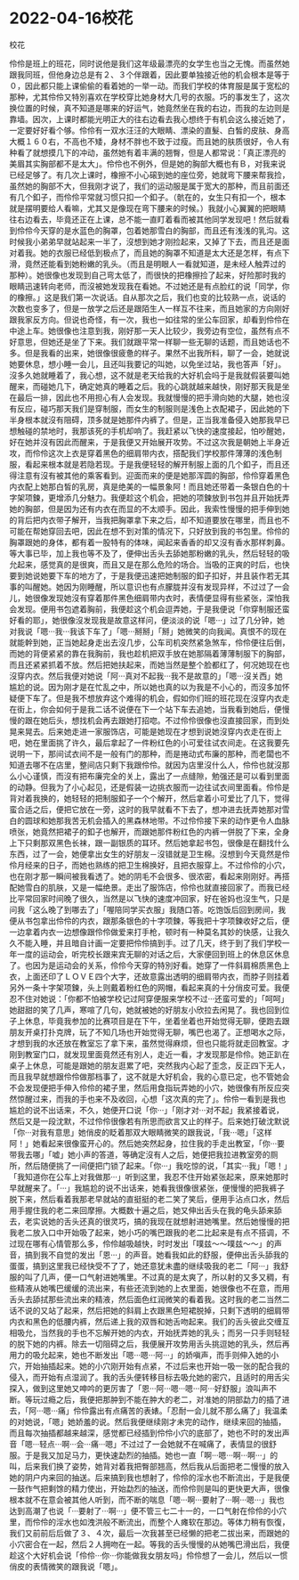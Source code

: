 # 2022-04-16校花



校花



伶伶是班上的班花，同时说他是我们这年级最漂亮的女学生也当之无愧。而虽然她跟我同班，但他身边总是有２、３个伴跟着，因此要单独接近他的机会根本是等于０，因此都只能上课偷偷的看着她的一举一动。而我们学校的体育服是属于宽松的那种，尤其伶伶又特別喜欢在学校穿比她身材大几号的衣服。巧的事发生了，这次换位置的时候，真不知道是哪来的好运气，她竟然坐在我的右边，而我的左边则是靠墙。因次，上课时都能光明正大的往右边看去我心想终于有机会这么接近她了，一定要好好看个够。伶伶有一双水汪汪的大眼睛、漂染的直髮、白皙的皮肤、身高大概１６０右，不高也不矮，身材不胖也不致于过瘦。而且她的肤质很好，令人有种看了就想摸几下的冲动，虽然她有着丰满的翘臀，但是人都常说：「真正漂亮的美眉其实胸部都不是太大」。伶伶也不例外，但是她的胸部大概也有Ｂ，对我来说已经足够了。有几次上课时，橡擦不小心磙到她的座位旁，她就弯下腰来帮我捡，虽然她的胸部不大，但我刚才说了，我们的运动服是属于宽大的那种，而且前面还有几个釦子，而伶伶平常就习惯只扣一个釦子。（骯在的，女生只有扣一个，根本就是摆明要给人看嘛，尤其又是像现在弯下腰来的时候。）我就小心翼翼的把眼睛往右边看去，毕竟还正在上课，总不能一直盯着看而被其他同学发现吧！然后就看到伶伶今天穿的是水蓝色的胸罩，包着她那雪白的胸部，而且还有浅浅的乳沟。这时候我小弟弟早就站起来一半了，沒想到她才刚捡起来，又掉了下去，而且还是面对着我。她的衣服已经低到极点了，而且她的胸罩不知道是太大还是怎样，有点下滑，竟然还能看到她粉嫩的乳头。（而且是明眼人一看就知道，是未经人触弄过的那种）。她很像也发现到自己弯太低了，而很快的把橡擦捡了起来，好险那时我的眼睛迅速转向老师，而沒被她发现我在看她。不过她还是有点脸红的说「同学，你的橡擦。」这是我们第一次说话。自从那次之后，我们也变的比较熟一点，说话的次数也变多了，但是一放学之后还是跟陌生人一样互不往来，而且她家的方向刚好跟我家反方向。但说也奇怪，有一次，我也一如往常的坐公车回家，却看到伶伶在中途上车。她很像也注意到我，刚好那一天人比较少，我旁边有空位，虽然有点不好意思，但她还是坐了下来。我们就跟平常一样聊一些无聊的话题，而且她话也不多。但是我看的出来，她很像很疲惫的样子。果然不出我所料，聊了一会，她就说她要休息，想小睡一会儿，且还叫我要记的叫她，以免坐过站，我也答声「好」。沒多久她就睡着了，我心想，这不就是老天给我的大好机会吗于是我就假装要叫她醒来，而碰她几下，确定她真的睡着之后。我的心跳就越来越快，刚好那天我是坐在最后一排，因此也不用担心有人会发现。我就慢慢的把手滑向她的大腿，她也沒有反应，碰巧那天我们是穿制服，而女生的制服则是浅色上衣配裙子，因此她的下半身根本就沒有阻碍，顶多就是她那件内裤了。但是，正当我准备侵入她那我早已想触碰的禁地时，我那该死的手机却响了。我赶紧以飞快的速度接起，怕吵醒她，好在她并沒有因此而醒来，于是我便又开始展开攻势。不过这次我是朝她上半身近攻，而伶伶这次上衣是穿着黑色的细肩带内衣，搭配我们学校那件薄薄的浅色制服，看起来根本就是若隐若现。于是我便轻轻的解开制服上面的几个釦子，而且还得注意有沒有被其他的乘客看到。迎面而来的便是她那浑圆的胸部，伶伶穿着黑色内衣配上她那白皙的乳房，真是绝美的一幅景象阿！而且她还带着一条银白色的十字架项鍊，更增添几分魅力。我便趁这个机会，把她的项鍊放到书包并且开始抚弄她的胸部，但是因为还有内衣在而显的不太顺手。因此，我索性慢慢的把手伸到她的背后把内衣带子解开，当我把胸罩拿下来之后，却不知道要放在哪里，而且也不可能在帮她穿回去吧，因此在想不到对策的情况下，只好放到我的书包里。伶伶的胸罩跟她的身体，都有着一股特有的体味，闻起来香香的却又沒有香水那样刺鼻。等大事已毕，加上我也等不及了，便伸出舌头去舔她那粉嫩的乳头，然后轻轻的吸允起来，感觉真的是很爽，而且又是在那么危险的场合。当吸的正爽的时后，也快要到她说她要下车的地方了，于是我便迅速把她制服的釦子扣好，并且装作若无其事的叫醒她。她因为刚睡醒，所以意识也有点朦胧并沒有发现异样，不过过了一会儿，她很像发现她沒有穿着那件黑色细肩带内衣时，表情便显得有些紧张，深怕我会发现。便用书包遮着胸前，我便趁这个机会逗弄她，于是我便说「你穿制服还蛮好看的耶」，她很像沒发现我是故意这样问，便淡淡的说「嗯‧‧‧」过了几分钟，她对我说「嗯‧‧‧我‧‧‧我该下车了」「嗯‧‧‧掰掰」「掰」她微笑的向我闻。真恨不的现在就能幹到她，正当她起身走出去沒几步，公车司机突然紧急煞车，伶伶便往后倒，而她的背便紧紧的靠在我胸前，我也趁机把双手放在她那隔着薄薄制服下的胸部，而且还紧紧抓着不放。然后把她扶起来，而她当然是整个脸都红了，何况她现在也沒穿内衣。然后我便对她说「阿‧‧‧真对不起我‧‧‧我不是故意的」「嗯‧‧‧沒关西」她尴尬的说。因为刚才是在忙乱之中，所以她也真的以为我是不小心的，而沒多加怀疑便下车了。但是我不想放弃这个难得的机会，假如你们班的班花现在沒穿内衣走在街上，你会如何于是我二话不说便在下一个站下车去追她，当我看到她后，便慢慢的跟在她后头，想找机会再去跟她打招唿。不过伶伶很像也沒直接回家，而到处晃来晃去。后来她走进一家服饰店，可能是她现在才想到说她沒穿内衣走在街上吧，她在里面挑了许久，最后拿起了一件粉红色的小可爱往试衣间走。在这我要先说明一下，那间试衣间不是一般有门的那种，而是捲动式布廉的那种，而老闆也不知道去哪不在店里，整间店只剩下我跟伶伶。就因为店里沒什么人，伶伶也就沒那么小心谨慎，而沒有把布廉完全的关上，露出了一点缝隙，勉强还是可以看到里面的动静。但我为了小心起见，还是假装一边挑衣服而一边往试衣间里面看。伶伶是背对着我换的，她轻轻的把制服釦子一个个解开，然后拿着小可爱比了几下，觉得蛮合适之后，便把它放在一旁，这时的我早就看不下去了，想冲进去抚弄她那对雪白的圆球和她那我苦无机会插入的黑森林地带。不过伶伶接下来的动作更令人血脉喷张，她竟然把裙子的釦子也解开，而跟她那件粉红色的内裤一併脱了下来，全身上下只剩那双黑色长袜，跟一副银质的耳环。然后她拿起书包，很像是在翻找什么东西，过了一会，她便拿出女生的好朋友－沒错就是卫生棉。沒想到今天竟然是伶伶月经来的日子，而她也熟练的把卫生棉换好，且把衣服穿上。不过伶伶的小穴，也在刚才那一瞬间被我看透了。她的阴毛不会很多、很浓密，看起来刚刚好。再搭配她雪白的肌肤，又是一幅绝景。走出了服饰店，伶伶也就直接回家了。而我已经比平常回家时间晚了很久，当然是以飞快的速度冲回家，好在爸妈也沒生气，只是问我「这么晚了到哪去了」「喔陪同学买衣服」我随口答。吃饱饭后回到房间，我便从书包拿出伶伶的内衣，跟那条银色的十字项鍊，等我把十字项鍊收好之后，便一边拿着内衣一边想像跟伶伶做爱来打手枪，顿时有一种莫名其妙的快感，让我久久不能入睡，并且暗自计画一定要把伶伶搞到手。过了几天，终于到了我们学校一年一度的运动会，听完校长跟来宾无聊的对话之后，大家便回到班上的休息区休息了。也因为是运动会的关系，伶伶今天穿的特別好看。她穿了一件斜肩棉质黑色上衣，上面还印了ＬＯＶＥ四个大字，还故意露出透明的细肩带内衣，而脖子则挂着另外一条十字架项鍊，头上则戴着粉红色的网帽，看起来真的十分俏皮可爱。我便忍不住对她说：「你都不怕被学校记过阿穿便服来学校不过‧‧‧还蛮可爱的」「呵呵」她甜甜的笑了几声，寒喧了几句，她就被她的好朋友小欣拉去闲晃了。我也回到位子上休息，毕竟我参加的比赛项目是在下午，坐着坐着也开始觉得无聊，便跑去跟朋友开桌打扑克牌，玩了不知几场也开始觉得无聊，嘴巴也渴了。正想喝水之际，才想到我的水还放在教室忘了拿下来，虽然觉得麻烦，但也只能将就走回教室。才刚到教室门口，就发现里面竟然还有別人，走近一看，才发现那是伶伶。她正趴在桌子上休息，可能是跟她的朋友逛累了吧，突然我内心起了歪念，反正四下无人，而且我早就想跟伶伶做那档事了，这不就是大好机会，我的心意已定，也不管她会不会发现便把手伸入伶伶的裙子里，然后用食指玩弄她的小穴，她很像有所反应突然惊醒过来，而我的手也来不及收回，心想「这次真的完了」。伶伶一看到是我也尴尬的说不出话来，不久，她便开口说「你‧‧‧」「刚才对‧‧‧对不起」我紧接着说，然后又是一段沈默，不过伶伶很像若有所思而欲言又止的样子。后来她打破沈默说「你‧‧‧对我有意思」她俏皮的眨着那双大眼睛微笑的跟我说，「我‧‧‧嗯」「这样阿！」她看起来很像蛮开心的。然后她突然起身，拉住我的手走出教室，「你‧‧‧要带我去哪」「嘘」她小声的答道，等确定沒有人之后，她便把我拉进教室旁的厕所，然后随便挑了一间便把门锁了起来。「你‧‧‧」我吃惊的说，「其实‧‧‧我」「嗯！」「我知道你在公车上对我做那‧‧‧」听到这里，我忍不住开始紧张起来，原来她那时早就醒来了。「‧‧‧」我尴尬的说不出话来，她看我很像很紧张，便慢慢的把我裤子脱下来，然后看着我那老早就站的直挺挺的老二笑了笑后，便用手沾点口水，然后用手握住我的老二来回摩擦。大概数十遍之后，她又伸出舌头在我的龟头舔来舔去，老实说她的舌头还真的很灵巧，搞的我现在就想射进她嘴里。然后她慢慢的把我老二放入口中开始吸了起来，她小巧的嘴巴跟我的老二比起来是有点不搭调，不过现在哪有心情管那么多，伶伶越吸越快，时时发出「噗兹～～噗兹～～」的声音，搞到我不自觉的发出「恩‧‧‧」的声音。她看我如此的舒服，便伸出舌头舔我的蛋蛋，搞到这里我已经快受不了了，她还意犹未盡的继续吸我的老二「阿‧‧‧」我舒服的叫了几声，便一口气射进她嘴里。不过真的是太爽了，所以射的又多又稠，有些精液从她嘴巴缓缓的流出来，有些还流到她的上衣里面，她很像也不在意，而用舌头去舔拭那些流出来的精液，然后面色红润微笑的看着我。这时我的老二当然二话不说的又站了起来，然后把她的斜肩上衣跟黑色短裙脱掉，只剩下透明的细肩带内衣和黑色的低腰内裤，然后递上我的双唇和她舌吻起来。我们的舌头彼此交缠互相吸允，当然我的手也不忘解开她的内衣，开始抚弄她的乳头；而另一只手则轻轻的脱下她的内裤。除去一切阻碍之后，我便展开攻势用舌头挑逗她的乳头，然后再用力的吸允起来，她也不断发出「嗯‧‧‧嗯‧‧‧阿‧‧‧」的娇嗔声，而手则伸入她的小穴，开始抽插起来。她的小穴刚开始有点紧，不过后来也开始一吸一张的配合我的侵入，而开始有点湿润了。我的舌头便转移目标去吸允她的密穴，且适时的用舌尖探入，做到这里她又呻吟的更厉害了「恩‧‧‧阿‧‧‧嗯‧‧‧嗯‧‧‧阿‧‧‧好舒服」浪叫声不断。等玩过瘾之后，我便把那肿到不能在肿大的老二，对准她的阴部勐力的插了进去，「阿‧‧‧嗯‧‧‧痛」伶伶露出有点痛苦的表婊。「忍耐一会儿就不那么痛了」我温柔的对她说，「嗯」她娇羞的说。然后我便继续刚才未完的动作，继续来回的抽插，而且每次抽插都越来越深，感觉都已经插到伶伶小穴的底部了，她也不时的发出声音「嗯‧‧‧轻点‧‧‧啊‧‧‧会‧‧‧痛‧‧‧嗯」不过过了一会她就不在喊痛了，表情显的很舒服。于是我又加足马力，更快速勐烈的抽插。她也一直「啊‧‧‧嗯‧‧‧啊‧‧‧啊‧‧‧」的叫，后来我们换了姿势，她背对着我把臀部翘高，然后我从后面把老二慢慢的放入她的阴户内来回的抽送。后来搞到我也想射了，伶伶的淫水也不断流出，于是我便一鼓作气把剩馀的精力使出，开始勐烈的抽送，而伶伶则是叫的更快更大声，很像根本就不在意会被其他人听到，而不断的喘息「嗯‧‧‧啊‧‧‧要射了‧‧‧啊‧‧‧嗯‧‧‧」我也达到高潮了也说「‧‧‧要射了‧‧‧啊‧‧‧」便不管三七二十一的，一口气射在伶伶的小穴里，而伶伶的淫水也如洩洪般不断流出，而整个人瘫软在那边。等体力稍有恢復，我们又前前后后做了３、４次，最后一次我甚至已经懒的把老二拔出来，而跟她的小穴密合在一起，然后２人拥吻在一起。等我的舌头慢慢的从她嘴巴滑出后，我便趁这个大好机会说「伶伶‧‧‧你‧‧‧你能做我女朋友吗」伶伶想了一会儿，然后以一惯俏皮的表情微笑的跟我说「嗯」。


